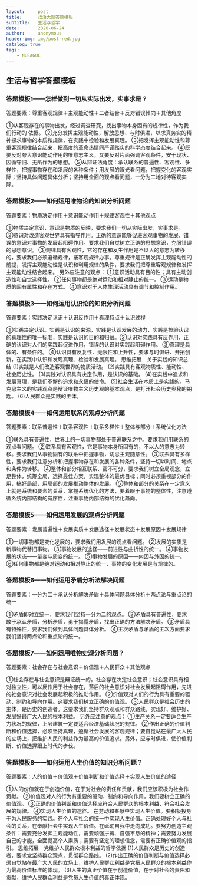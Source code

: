 ```yaml
---
layout:     post
title:      政治大题答题模板
subtitle:   生活与哲学
date:       2020-06-24
author:     anonymous
header-img: img/post-red.jpg
catalog: true
tags:
    - NUEAGUC
---
```


## 生活与哲学答题模板

### 答题模板1——怎样做到一切从实际出发，实事求是？

答题要素：尊重客观规律＋主观能动性＋二者结合＋反对错误倾向＋其他角度

①从客观存在的事物出发，经过调查研究，找出事物本身固有的规律性，作为我们行动的
依据。
②充分发挥主观能动性，解放思想、与时俱进，以求真务实的精神探求事物的本质和规律，在实践中检验和发展真理。
③把发挥主观能动性和尊重客观规律结合起来，把高度的革命热情同严谨踏实的科学态度结合起来。
④既要反对夸大意识能动作用的唯意志主义，又要反对片面强调客观条件，安于现状、因循守旧、无所作为的思想。
⑤从辩证法角度：承认联系的普遍性、客观性、多样性，把握事物存在和发展的各种条件；用发展的眼光看问题，把握变化的客观实际；坚持具体问题具体分析；坚持用全面的观点看问题，一分为二地对待客观实际。

### 答题模板2——如何运用唯物论的知识分析问题

答题要素：物质决定作用＋意识能动作用＋规律客观性＋其他观点

①物质决定意识，意识是物质的反映，要求我们一切从实际出发，实事求是。
②意识对改造客观世界具有指导作用。正确的意识能够促进客观事物的发展，错误的意识对事物的发展起阻碍作用。要求我们自觉树立正确的思想意识，克服错误的思想意识。
③规律具有客观性，它的存在和发生作用是不以人的意志为转移的，要求我们必须遵循规律，按客观规律办事。尊重规律是正确发挥主观能动性的前提，发挥主观能动性是认识和利用规律的条件，要求我们把尊重客观规律和发挥主观能动性结合起来。
另外应注意的观点：
①意识活动具有目的性；具有主动创造性和自觉选择性。
②任何事物都是绝对运动和相对静止的统一。
③运动是物质的固有属性和存在方式。
④意识对于人体生理活动具有调节和控制作用。

### 答题模板3——如何运用认识论的知识分析问题

答题要素：实践决定认识＋认识反作用＋真理特点＋认识过程

①实践决定认识。实践是认识的来源，实践是认识发展的动力，实践是检验认识的真理性的唯一标准，实践是认识的目的和归宿。②认识对实践具有反作用，正确的认识对人们的实践起促进作用，错误的认识对实践起阻碍作用。
③真理是具体的、有条件的。
④认识具有反复性、无限性和上升性，要求与时俱进、开拓创新，在实践中认识和发现真理、检验和发展真理。
思维拓展　关于实践的知识总结
(1)实践是人们改造客观世界的物质活动。
(2)实践具有客观物质性、能动性、社会历史性。
(3)实践对认识具有决定作用，是认识的基础。
(4)在实践中追求和发展真理，是我们不懈的追求和永恒的使命。
(5)社会生活在本质上是实践的。马克思主义的实践观点是辩证唯物主义历史观的基本观点，是打开社会历史奥秘的钥匙。
(6)人民群众是实践的主体。

### 答题模板4——如何运用联系的观点分析问题

答题要素：联系普遍性＋联系客观性＋联系多样性＋整体与部分＋系统优化方法

①联系具有普遍性，世界上的一切事物都处于普遍联系之中。要求我们用联系的观点看问题。
②联系具有客观性，它是事物本身所固有的，不以人的意志为转移。要求我们从事物固有的联系中把握事物，切忌主观随意性。
③联系具有多样性，要求我们注意分析和把握事物存在和发展的各种条件，坚持一切以时间、地点和条件为转移。
④整体和部分相互联系、密不可分，要求我们树立全局观念，立足整体，统筹全局，选择最佳方案，实现整体的最优目标；同时必须重视部分的作用，搞好局部，用局部的发展推动整体的发展。
⑤整体和部分的关系在一定意义上就是系统和要素的关系，掌握系统优化的方法，要着眼于事物的整体性，注意遵循系统内部结构的有序性，注重事物内部结构的优化趋向。

### 答题模板5——如何运用发展的观点分析问题

答题要素：发展普遍性＋发展实质＋发展途径＋发展状态＋发展原因＋发展规律

①一切事物都是变化发展的，要求我们用发展的观点看问题。
②发展的实质是新事物代替旧事物。
③事物发展的途径——前进性与曲折性的统一。
④事物发展的状态——量变与质变的统一。
⑤事物发展的原因——内因与外因的统一。
⑥任何事物都是绝对运动和相对静止的统一，事物的变化发展是有规律的。

### 答题模板6——如何运用矛盾分析法解决问题

答题要素：一分为二＋承认分析解决矛盾＋具体问题具体分析＋两点论与重点论的统一

①矛盾即对立统一，要求我们坚持一分为二的观点。
②矛盾具有普遍性，要求敢于承认矛盾，分析矛盾，勇于揭露矛盾，找出正确的方法解决矛盾。
③矛盾具有特殊性，要求我们做到具体问题具体分析。
④主次矛盾与矛盾的主次方面要求我们坚持两点论和重点论的统一。
 
### 答题模板7——如何运用唯物史观分析问题？

答题要素：社会存在与社会意识＋价值观＋人民群众＋其他观点

①社会存在与社会意识是辩证统一的。社会存在决定社会意识；社会意识具有相对独立性，可以反作用于社会存在，落后的社会意识对社会发展起阻碍作用，先进的社会意识对社会发展起积极的推动作用。
②价值观对人们的行为具有重要的驱动、制约和导向作用。这要求我们树立正确的价值观。
③人民群众是社会历史的主体，是历史的创造者。这要求我们坚持群众观点和群众路线，实现好、维护好、发展好最广大人民的根本利益。
另外应注意的观点：
①生产关系一定要适合生产力状况的规律，上层建筑一定要适合经济基础状况的规律。
②作出正确的价值判断和价值选择，必须坚持真理，遵循社会发展的客观规律；要自觉站在最广大人民的立场上，把维护人民的利益作为最高的价值追求。另外，应与时俱进，使价值判断、价值选择跟上时代的步伐。

### 答题模板8——如何运用人生价值的知识分析问题？

答题要素：人的价值＋价值观＋价值判断和价值选择＋实现人生价值的途径

①人的价值就在于创造价值，在于对社会的责任和贡献，我们应该积极为社会作贡献。
②价值观对人的行为有重要的驱动、制约和导向作用，我们要树立正确的价值观。
③正确的价值判断和价值选择应符合人民群众的根本利益、符合社会发展的规律。
④实现人生价值的途径。
在劳动和奉献中实现人生价值。要积极投身于为人民服务的实践。在个人与社会的统一中实现人生价值。正确处理好个人与社会的关系，在奉献社会中实现人生价值。在砥砺自我中走向成功。要努力创造主观条件：需要充分发挥主观能动性，需要顽强拼搏、自强不息的精神；需要努力发展自己的才能，全面提高个人素质；需要有坚定的理想信念，需要有正确价值观的指引。
思维拓展　党维护人民群众根本利益的哲学依据
(1)人民群众是历史的创造者，要求党坚持群众观点，贯彻群众路线。
(2)作出正确的价值判断与价值选择必须自觉站在最广大人民的立场上，维护人民群众利益是党把人民群众的根本利益作为最高价值标准的体现。
(3)人生的真正价值在于创造价值，在于对社会的责任和贡献，维护人民群众利益是党员人生价值的真正体现。

